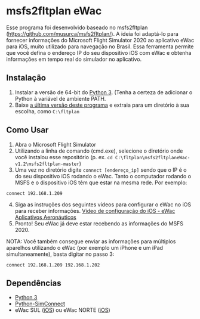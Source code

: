 # msfs2fltplan eWac
 Esse programa foi desenvolvido baseado no msfs2fltplan (https://github.com/musurca/msfs2fltplan/). A ideia foi adaptá-lo para fornecer informações do Microsoft Flight Simulator 2020 ao aplicativo eWac para iOS, muito utilizado para navegação no Brasil. Essa ferramenta permite que você defina o endereço IP do seu dispositivo iOS com eWac e obtenha informações em tempo real do simulador no aplicativo.

## Instalação
1) Instalar a versão de 64-bit do [Python 3](https://www.python.org/ftp/python/3.9.6/python-3.9.6-amd64.exe). (Tenha a certeza de adicionar o Python à variável de ambiente PATH.
2) Baixe [a última versão deste programa](https://github.com/artlazza/msfs2eWAC/releases/download/v1.2/msfs2fltplaneWac-v1.2.zip) e extraia para um diretório à sua escolha, como `C:\fltplan`

## Como Usar
1) Abra o Microsoft Flight Simulator
2) Utilizando a linha de comando (cmd.exe), selecione o diretório onde você instalou esse repositório (p. ex. `cd C:\fltplan\msfs2fltplaneWac-v1.2\msfs2fltplan-master`)
3) Uma vez no diretório digite `connect [endereço_ip]` sendo que o IP é o do seu dispositivo iOS rodando o eWac. Tanto o computador rodando o MSFS e o dispositivo iOS têm que estar na mesma rede. Por exemplo:
```
connect 192.168.1.209
``` 
4) Siga as instruções dos seguintes vídeos para configurar o eWac no iOS para receber informações. [Vídeo de configuração do iOS - eWac Aplicativos Aeronáuticos](https://www.youtube.com/watch?v=p97PYZCamAQ&ab_channel=AplicativosAeron%C3%A1uticos)
5) Pronto! Seu eWac já deve estar recebendo as informações do MSFS 2020.

NOTA: Você também consegue enviar as informações para múltiplos aparelhos utilizando o eWac (por exemplo um iPhone e um iPad simultaneamente), basta digitar no passo 3:
```
connect 192.168.1.209 192.168.1.202
```

## Dependências
* [Python 3](https://www.python.org/downloads/)
* [Python-SimConnect](https://github.com/odwdinc/Python-SimConnect)
* eWac SUL ([iOS](https://apps.apple.com/br/app/ewac-sul/id417469266)) ou eWac NORTE ([iOS](https://apps.apple.com/br/app/ewac-norte/id417472070))

